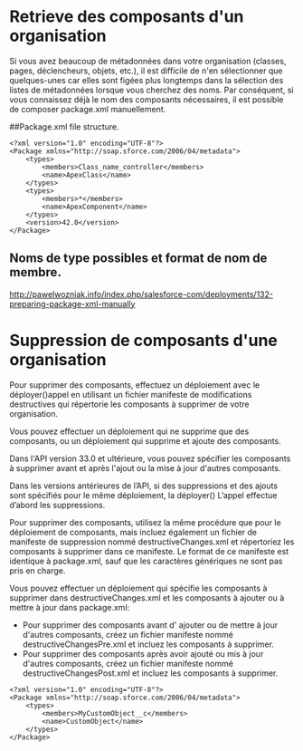 # Retrieve des composants d'un organisation
Si vous avez beaucoup de métadonnées dans votre organisation (classes, pages, déclencheurs, objets, etc.), il est difficile de n'en sélectionner que quelques-unes car elles sont figées plus longtemps dans la sélection des listes de métadonnées lorsque vous cherchez des noms. Par conséquent, si vous connaissez déjà le nom des composants nécessaires, il est possible de composer package.xml manuellement. 

##Package.xml file structure.
```
<?xml version="1.0" encoding="UTF-8"?>
<Package xmlns="http://soap.sforce.com/2006/04/metadata">
	<types>
		<members>Class_name_controller</members>
		<name>ApexClass</name>
	</types>
	<types>
		<members>*</members>
		<name>ApexComponent</name>
	</types>
	<version>42.0</version>
</Package>
```
## Noms de type possibles et format de nom de membre.
http://pawelwozniak.info/index.php/salesforce-com/deployments/132-preparing-package-xml-manually

# Suppression de composants d'une organisation
Pour supprimer des composants, effectuez un déploiement avec le déployer()appel en utilisant un fichier manifeste de modifications destructives qui répertorie les composants à supprimer de votre organisation. 

Vous pouvez effectuer un déploiement qui ne supprime que des composants, ou un déploiement qui supprime et ajoute des composants. 

Dans l'API version 33.0 et ultérieure, vous pouvez spécifier les composants à supprimer avant et après l'ajout ou la mise à jour d'autres composants. 

Dans les versions antérieures de l’API, si des suppressions et des ajouts sont spécifiés pour le même déploiement, la déployer() L’appel effectue d’abord les suppressions.

Pour supprimer des composants, utilisez la même procédure que pour le déploiement de composants, mais incluez également un fichier de manifeste de suppression nommé destructiveChanges.xml et répertoriez les composants à supprimer dans ce manifeste. Le format de ce manifeste est identique à package.xml, sauf que les caractères génériques ne sont pas pris en charge.

Vous pouvez effectuer un déploiement qui spécifie les composants à supprimer dans destructiveChanges.xml et les composants à ajouter ou à mettre à jour dans package.xml:
* Pour supprimer des composants avant d' ajouter ou de mettre à jour d'autres composants, créez un fichier manifeste nommé destructiveChangesPre.xml et incluez les composants à supprimer.
* Pour supprimer des composants après avoir ajouté ou mis à jour d'autres composants, créez un fichier manifeste nommé destructiveChangesPost.xml et incluez les composants à supprimer.
```
<?xml version="1.0" encoding="UTF-8"?>
<Package xmlns="http://soap.sforce.com/2006/04/metadata">
    <types>
        <members>MyCustomObject__c</members>
        <name>CustomObject</name>
    </types>
</Package>
```








